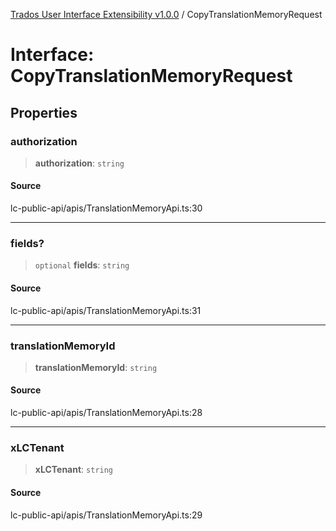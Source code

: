 [Trados User Interface Extensibility v1.0.0](../wiki/globals) / CopyTranslationMemoryRequest

# Interface: CopyTranslationMemoryRequest

## Properties

### authorization

> **authorization**: `string`

#### Source

lc-public-api/apis/TranslationMemoryApi.ts:30

***

### fields?

> `optional` **fields**: `string`

#### Source

lc-public-api/apis/TranslationMemoryApi.ts:31

***

### translationMemoryId

> **translationMemoryId**: `string`

#### Source

lc-public-api/apis/TranslationMemoryApi.ts:28

***

### xLCTenant

> **xLCTenant**: `string`

#### Source

lc-public-api/apis/TranslationMemoryApi.ts:29
